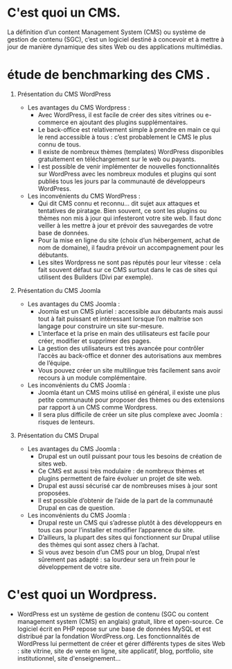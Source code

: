 # C'est quoi un CMS.

La définition d’un content Management System (CMS) ou système de gestion de contenu (SGC), c’est un logiciel destiné à concevoir et à mettre à 
jour de manière dynamique des sites Web ou des applications multimédias.

# étude de benchmarking des CMS .

1. Présentation du CMS WordPress
 	- Les avantages du CMS Wordpress :
 		- Avec WordPress, il est facile de créer des sites vitrines ou e-commerce en ajoutant des plugins supplémentaires.
		- Le back-office est relativement simple à prendre en main ce qui le rend accessible à tous : c’est probablement le CMS le plus connu de tous.
		- Il existe de nombreux thèmes (templates) WordPress disponibles gratuitement en téléchargement sur le web ou payants.
		- l est possible de venir implémenter de nouvelles fonctionnalités sur WordPress avec les nombreux modules et plugins qui sont publiés tous les jours par la communauté de développeurs WordPress.
	- Les inconvénients du CMS WordPress :
		- Qui dit CMS connu et reconnu… dit sujet aux attaques et tentatives de piratage. Bien souvent, ce sont les plugins ou thèmes non mis à jour qui infesteront votre site web. Il faut donc veiller à les mettre à jour et prévoir des sauvegardes de votre base de données.
		- Pour la mise en ligne du site (choix d’un hébergement, achat de nom de domaine), il faudra prévoir un accompagnement pour les débutants.
		- Les sites Wordpress ne sont pas réputés pour leur vitesse : cela fait souvent défaut sur ce CMS surtout dans le cas de sites qui utilisent des Builders (Divi par exemple).

2. Présentation du CMS Joomla
	- Les avantages du CMS Joomla :
 		- Joomla est un CMS pluriel : accessible aux débutants mais aussi tout à fait puissant et intéressant lorsque l’on maîtrise son langage pour construire un site sur-mesure.
		- L’interface et la prise en main des utilisateurs est facile pour créer, modifier et supprimer des pages.
		- La gestion des utilisateurs est très avancée pour contrôler l’accès au back-office et donner des autorisations aux membres de l’équipe.
		- Vous pouvez créer un site multilingue très facilement sans avoir recours à un module complémentaire.
	- Les inconvénients du CMS Joomla :
		- Joomla étant un CMS moins utilisé en général, il existe une plus petite communauté pour proposer des thèmes ou des extensions par rapport à un CMS comme Wordpress.
		- Il sera plus difficile de créer un site plus complexe avec Joomla : risques de lenteurs.

3. Présentation du CMS Drupal
	- Les avantages du CMS Joomla :
 		- Drupal est un outil puissant pour tous les besoins de création de sites web.
		- Ce CMS est aussi très modulaire : de nombreux thèmes et plugins permettent de faire évoluer un projet de site web.
		- Drupal est aussi sécurisé car de nombreuses mises à jour sont proposées.
		- Il est possible d’obtenir de l’aide de la part de la communauté Drupal en cas de question.
	- Les inconvénients du CMS Joomla :
		- Drupal reste un CMS qui s’adresse plutôt à des développeurs en tous cas pour l’installer et modifier l’apparence du site.
		- D’ailleurs, la plupart des sites qui fonctionnent sur Drupal utilise des thèmes qui sont assez chers à l’achat.
		- Si vous avez besoin d’un CMS pour un blog, Drupal n’est sûrement pas adapté : sa lourdeur sera un frein pour le développement de votre site.


# C'est quoi un Wordpress.
   - WordPress est un système de gestion de contenu (SGC ou content management system (CMS) en anglais) gratuit, libre et open-source. Ce logiciel écrit 
   en PHP repose sur une base de données MySQL et est distribué par la fondation WordPress.org. Les fonctionnalités de WordPress lui permettent de créer 
   et gérer différents types de sites Web : site vitrine, site de vente en ligne, site applicatif, blog, portfolio, site institutionnel,
    site d'enseignement…













